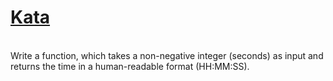 # <a href=https://www.codewars.com/kata/52685f7382004e774f0001f7>Kata</a>
<br>
Write a function, which takes a non-negative integer (seconds) as input and returns the time in a human-readable format (HH:MM:SS).
<br>
